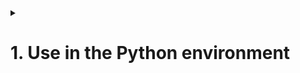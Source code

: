 <details>
<summary><h1>1. Use in the Python environment</h1></summary>

<details>
<h2><summary>1.1. Import the module</summary></h2>
content1
</details>

<details>
<h2><summary>1.2. Export the module</h2></summary></h2>
content2
</details>

</details>
